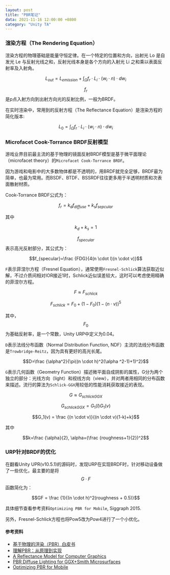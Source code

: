 ```yaml
---
layout: post
title: "PBR笔记"
data: 2021-11-16 12:00:00 +0800
category: "Unity TA"
---
```

### 渲染方程（The Rendering Equation）
渲染方程的物理基础是能量守恒定律。在一个特定的位置和方向，出射光 Lo 是自发光 Le 与反射光线之和，反射光线本身是各个方向的入射光 Li 之和乘以表面反射率及入射角。

$$L_{out} = L_{emission} + \int_{\Omega}f_r \cdot L_i \cdot (w_i \cdot n) \cdot dw_i $$

$$f_r$$是p点入射方向到出射方向光的反射比例，一般为BRDF。

在实时渲染中，常用到的反射方程（The Reflectance Equation）是渲染方程的简化版本:

$$L_0 = \int_{\Omega}f_r \cdot L_i \cdot (w_i \cdot n) \cdot dw_i$$


### Microfacet Cook-Torrance BRDF反射模型

游戏业界目前最主流的基于物理的镜面反射BRDF模型是基于微平面理论（microfacet theory）的`Microfacet Cook-Torrance BRDF`。

因为游戏和电影中的大多数物体都是不透明的，用BRDF就完全足够，BRDF最为简单，也最为常用。而BSDF、BTDF、BSSRDF往往更多用于半透明材质和次表面散射材质。

Cook-Torrance BRDF公式为：

$$f_r = k_df_{diffuse}+k_sf_{sepcular}$$

其中

$$k_d+k_s=1$$

$$f_{specular}$$表示高光反射部分，其公式为：

$$f_{specular}=\frac {FDG}{4(n \cdot l)(n \cdot v)}$$

`F`表示菲涅尔方程（Fresnel Equation），通常使用`Fresnel-Schlick`算法获取近似解，不过介质间相对IOR接近1时，Schlick近似误差较大，这时可以考虑使用精确的菲涅尔方程。

$$F \approx F_{schlick}$$

$$F_{schlick} = F_0+(1-F_0)(1-(n \cdot v))^5$$

其中，$$F_0$$为基础反射率，是一个常数，Unity URP中定义为0.04。

`D`表示法线分布函数（Normal Distribution Function, NDF）主流的法线分布函数是`Trowbridge-Reitz`，因为具有更好的高光长尾。

$$D=\frac {\alpha^2}{\pi((n \cdot h)^2(\alpha ^2-1)+1)^2}$$

`G`表示几何函数（Geometry Function）描述微平面自成阴影的属性，G分为两个独立的部分：光线方向（light）和视线方向（view），并对两者用相同的分布函数来描述。流行的算法为`Schlick-GGX`用较低的性能消耗获取接近的表现。

$$G \approx G_{schlickGGX}$$

$$G_{schlickGGX}=G_1(l)G_1(v)$$

$$G_1(v) = \frac {(n \cdot v)}{(n \cdot v)(1-k)+k}$$ 

其中

$$k=\frac {\alpha}{2}, \alpha=(\frac {roughness+1}{2})^2$$

### URP针对BRDF的优化
在翻看Unity UPR(v10.5.1)的源码时，发现URP在实现BRDF时，针对移动设备做了一些优化，最主要的是将$$G \cdot F$$函数简化为：

$$GF = \frac {1}{(n \cdot h)^2(roughness + 0.5)}$$

具体细节查看参考资料`Optimizing PBR for Mobile`, Siggraph 2015.

另外，Fresnel-Schlick方程也将Pow5改为Pow4进行了一个小优化。

#### 参考资料
- [基于物理的渲染（PBR）白皮书](https://zhuanlan.zhihu.com/p/53086060)
- [理解PBR：从原理到实现](https://neil3d.github.io/unreal/pbr-theory.html)
- [A Reflectance Model for Computer Graphics](https://graphics.pixar.com/library/ReflectanceModel/paper.pdf)
- [PBR Diffuse Lighting for GGX+Smith Microsurfaces](https://ubm-twvideo01.s3.amazonaws.com/o1/vault/gdc2017/Presentations/Hammon_Earl_PBR_Diffuse_Lighting.pdf)
- [Optimizing PBR for Mobile](https://community.arm.com/events/1155)